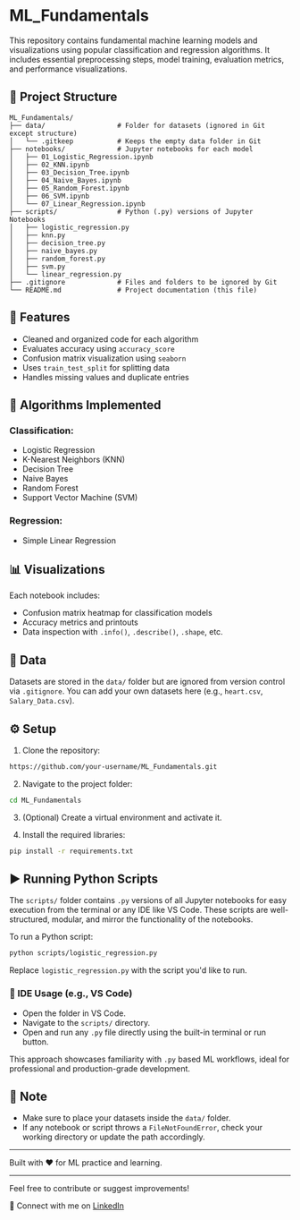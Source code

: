 # ML_Fundamentals

This repository contains fundamental machine learning models and visualizations using popular classification and regression algorithms. It includes essential preprocessing steps, model training, evaluation metrics, and performance visualizations.

## 📁 Project Structure

```
ML_Fundamentals/
├── data/                  # Folder for datasets (ignored in Git except structure)
│   └── .gitkeep           # Keeps the empty data folder in Git
├── notebooks/             # Jupyter notebooks for each model
│   ├── 01_Logistic_Regression.ipynb
│   ├── 02_KNN.ipynb
│   ├── 03_Decision_Tree.ipynb
│   ├── 04_Naive_Bayes.ipynb
│   ├── 05_Random_Forest.ipynb
│   ├── 06_SVM.ipynb
│   └── 07_Linear_Regression.ipynb
├── scripts/               # Python (.py) versions of Jupyter Notebooks
│   ├── logistic_regression.py
│   ├── knn.py
│   ├── decision_tree.py
│   ├── naive_bayes.py
│   ├── random_forest.py
│   ├── svm.py
│   └── linear_regression.py
├── .gitignore             # Files and folders to be ignored by Git
└── README.md              # Project documentation (this file)
```

## 📌 Features

- Cleaned and organized code for each algorithm
- Evaluates accuracy using `accuracy_score`
- Confusion matrix visualization using `seaborn`
- Uses `train_test_split` for splitting data
- Handles missing values and duplicate entries

## 🧠 Algorithms Implemented

### Classification:

- Logistic Regression
- K-Nearest Neighbors (KNN)
- Decision Tree
- Naive Bayes
- Random Forest
- Support Vector Machine (SVM)

### Regression:

- Simple Linear Regression

## 📊 Visualizations

Each notebook includes:

- Confusion matrix heatmap for classification models
- Accuracy metrics and printouts
- Data inspection with `.info()`, `.describe()`, `.shape`, etc.

## 📂 Data

Datasets are stored in the `data/` folder but are ignored from version control via `.gitignore`. You can add your own datasets here (e.g., `heart.csv`, `Salary_Data.csv`).

## ⚙️ Setup

1. Clone the repository:

```bash
https://github.com/your-username/ML_Fundamentals.git
```

2. Navigate to the project folder:

```bash
cd ML_Fundamentals
```

3. (Optional) Create a virtual environment and activate it.

4. Install the required libraries:

```bash
pip install -r requirements.txt
```

## ▶️ Running Python Scripts

The `scripts/` folder contains `.py` versions of all Jupyter notebooks for easy execution from the terminal or any IDE like VS Code. These scripts are well-structured, modular, and mirror the functionality of the notebooks.

To run a Python script:

```bash
python scripts/logistic_regression.py
```

Replace `logistic_regression.py` with the script you'd like to run.

### 🔧 IDE Usage (e.g., VS Code)

- Open the folder in VS Code.
- Navigate to the `scripts/` directory.
- Open and run any `.py` file directly using the built-in terminal or run button.

This approach showcases familiarity with `.py` based ML workflows, ideal for professional and production-grade development.

## 📝 Note

- Make sure to place your datasets inside the `data/` folder.
- If any notebook or script throws a `FileNotFoundError`, check your working directory or update the path accordingly.

---

Built with ❤️ for ML practice and learning.

---

Feel free to contribute or suggest improvements!

📌 Connect with me on [LinkedIn](https://www.linkedin.com/in/shantanumohod)
